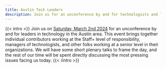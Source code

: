 ```yaml
---
title: Austin Tech Leaders
description: Join us for an unconference by and for technologists and leaders in the Austin area.
---
```


{{< intro >}}
Join us on [Saturday, March 2nd 2024](https://tickets.austinte.ch/ats-01/) for an unconference by and for leaders in technology in the Austin area. This event brings together individual contributors working at the Staff+ level of responsibility, managers of technologists, and other folks working at a senior level in their organizations. We will have some short plenary talks to frame the day, and the rest of our time will be spent directly discussing the most pressing issues facing us today.
{{< /intro >}}
